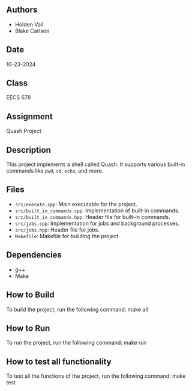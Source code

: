 ## Authors
- Holden Vail
- Blake Carlson

## Date
10-23-2024

## Class
EECS 678

## Assignment
Quash Project

## Description
This project implements a shell called Quash. It supports various built-in commands like `pwd`, `cd`, `echo`, and more.

## Files
- `src/execute.cpp`: Main executable for the project.
- `src/built_in_commands.cpp`: Implementation of built-in commands.
- `src/built_in_commands.hpp`: Header file for built-in commands.
- `src/jobs.cpp`: Implementation for jobs and background processes.
- `src/jobs.hpp`: Header file for jobs.
- `Makefile`: Makefile for building the project.

## Dependencies
- g++
- Make

## How to Build
To build the project, run the following command: make all

## How to Run
To run the project, run the following command: make run

## How to test all functionality
To test all the functions of the project, run the following command: make test
